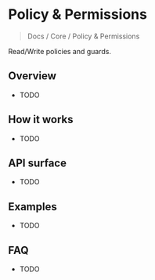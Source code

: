 # Policy & Permissions

> Docs / Core / Policy & Permissions

Read/Write policies and guards.

## Overview

- TODO

## How it works

- TODO

## API surface

- TODO

## Examples

- TODO

## FAQ

- TODO
